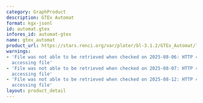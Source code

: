 ```yaml
---
category: GraphProduct
description: GTEx Automat
format: kgx-jsonl
id: automat.gtex
infores_id: automat-gtex
name: gtex_automat
product_url: https://stars.renci.org/var/plater/bl-3.1.2/GTEx_Automat/latest/kgx_files
warnings:
- 'File was not able to be retrieved when checked on 2025-08-06: HTTP 404 error when
  accessing file'
- 'File was not able to be retrieved when checked on 2025-08-07: HTTP 404 error when
  accessing file'
- 'File was not able to be retrieved when checked on 2025-08-12: HTTP 404 error when
  accessing file'
layout: product_detail
---
```

